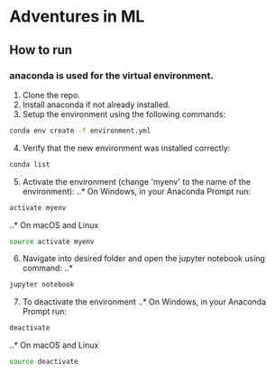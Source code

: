 # Adventures in ML
## How to run
### anaconda is used for the virtual environment.
1. Clone the repo.
2. Install anaconda if not already installed.
3. Setup the environment using the following commands:
```bash
conda env create -f environment.yml
```
4. Verify that the new environment was installed correctly:
```bash
conda list
```
5. Activate the environment (change 'myenv' to the name of the environment):
..* On Windows, in your Anaconda Prompt run:
```bash
activate myenv
```
..* On macOS and Linux
```bash
source activate myenv
```
6. Navigate into desired folder and open the jupyter notebook using command:
..* 
```bash
jupyter notebook
```
7. To deactivate the environment
..* On Windows, in your Anaconda Prompt run:
```bash
deactivate
```
..* On macOS and Linux
```bash
source deactivate
```

